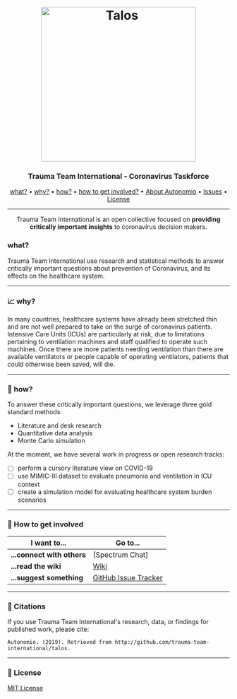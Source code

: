 <h1 align="center">
  <br>
  <a href="http://autonom.io"><img src="https://raw.githubusercontent.com/autonomio/trauma-team-international/master/logo.png" alt="Talos" width="350"></a>
  <br>
</h1>

<h3 align="center">Trauma Team International - Coronavirus Taskforce</h3>

<p align="center">
  <a href="#what">what?</a> •
  <a href="#why">why?</a> •
  <a href="#wrench-how">how?</a> •
  <a href="#how-to-get-involved">how to get involved?</a> •
  <a href="https://autonom.io">About Autonomio</a> •
  <a href="https://github.com/autonomio/talos/issues">Issues</a> •
  <a href="#License">License</a>
</p>
<hr>
<p align="center">
Trauma Team International is an open collective focused on <strong>providing critically important insights</strong> to coronavirus decision makers. 
</p>

### what?

Trauma Team International use research and statistical methods to answer critically important questions about prevention of Coronavirus, and its effects on the healthcare system. 

<hr>

### 📈 why?

In many countries, healthcare systems have already been stretched thin and are not well prepared to take on the surge of coronavirus patients. Intensive Care Units (ICUs) are particularly at risk, due to limitations pertaining to ventilation machines and staff qualified to operate such machines. Once there are more patients needing ventilation than there are available ventilators or people capable of operating ventilators, patients that could otherwise been saved, will die. 

<hr>

### :wrench: how?

To answer these critically important questions, we leverage three gold standard methods:

- Literature and desk research
- Quantitative data analysis
- Monte Carlo simulation

At the moment, we have several work in progress or open research tracks: 

- [ ] perform a cursory literature view on COVID-19
- [ ] use MIMIC-III dataset to evaluate pneumonia and ventilation in ICU context
- [ ] create a simulation model for evaluating healthcare system burden scenarios

<hr>

### 💬 How to get involved

| I want to...                     | Go to...                                                  |
| -------------------------------- | ---------------------------------------------------------- |
| **...connect with others**      | [Spectrum Chat]                                            |
| **...read the wiki**           | [Wiki]                                  |
| **...suggest something**  | [GitHub Issue Tracker]                                     |

<hr>

### 📢 Citations

If you use Trauma Team International's research, data, or findings for published work, please cite:

`Autonomio. (2019). Retrieved from http://github.com/trauma-team-international/talos.`

<hr>

### 📃 License

[MIT License](https://github.com/autonomio/talos/blob/master/LICENSE)

[github issue tracker]: https://github.com/automio/trauma-team-international/issues
[wiki]: https://github.com/autonomio/talos/wiki
[discord]: https://discord.gg/t7vk27

